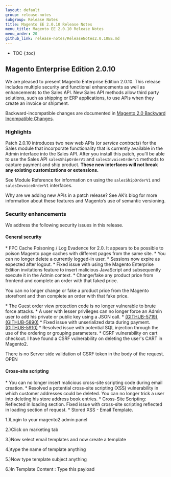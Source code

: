 ```yaml
---
layout: default
group: release-notes
subgroup: Release Notes
title: Magento EE 2.0.10 Release Notes
menu_title: Magento EE 2.0.10 Release Notes
menu_order: 20
github_link: release-notes/ReleaseNotes2.0.10EE.md
---
```

*	TOC
{:toc}


## Magento Enterprise Edition 2.0.10
We are pleased to present Magento Enterprise Edition 2.0.10. This release includes multiple security and functional enhancements as well as enhancements to the Sales API. New Sales API methods allow third party solutions, such as shipping or ERP applications, to use APIs when they create an invoice or shipment. 



Backward-incompatible changes are documented in <a href="{{ page.baseurl }}release-notes/changes_2.0.html" target="_blank">Magento 2.0 Backward Incompatible Changes</a>.

### Highlights

Patch 2.0.10 introduces two new web APIs (or <i>service contracts</i>) for the Sales module that incorporate functionality that is currently available in the Admin interface into the Sales API. After you install this patch, you’ll be able to use the Sales API `salesShipOrderV1` and `salesInvoiceOrderV1` methods to capture payment and ship product. **These new interfaces will not break any existing customizations or extensions.**

See Module Reference for information on using the `salesShipOrderV1` and `salesInvoiceOrderV1` interfaces. 

Why are we adding new APIs in a patch release? See AK’s blog for more information about these features and Magento’s use of semantic versioning. 






### Security enhancements

We address the following security issues in this release. 

#### General security 

<!--- 57303 -->* FPC Cache Poisoning / Log Evadence for 2.0. It appears to be possible to poison Magento page caches with different pages from the same site. 

<!--- 57811 -->* You can no longer delete a currently logged-in user. 

<!--- 56930 -->* Sessions now expire as expected after logout.

<!--- 57582/1488 -->* Fixed issue with using the Magento Enterprise Edition invitations feature to insert malicious JavaScript and subsequently execute it in the Admin context.


<!--- 57566/1533-->* Change/fake any product price from frontend and complete an order with that faked price. 
You can no longer change or fake a product price from the Magento storefront and then complete an order with that fake price. 


<!--- 57464 -->* The Guest order view protection code is no longer vulnerable to brute force attacks. 



<!--- 56902 -->* A user with lesser privileges can no longer force an Admin user to add his private or public key using a JSON call.

<!--- 56700 -->* <a href="https://github.com/magento/magento2/issues/5719" target="_blank">(GITHUB-5719)</a>, <a href="https://github.com/magento/magento2/issues/5890" target="_blank">(GITHUB-5890)</a>


<!--- 56851 -->* Fixed issue with unserialized data during payment. <a href="https://github.com/magento/magento2/issues/5910" target="_blank">(GITHUB-5910)</a>


<!--- 56542/1480 -->* Resolved issue with potential SQL injection through the use of the ordering or grouping parameters.


<!--- 45757 -->* CSRF vulnerability on cart checkout. I have found a CSRF vulnerability on deleting the user's CART in Magento2.
There is no Server side validation of CSRF token in the body of the request. OPEN


#### Cross-site scripting  

<!--- 57463 -->* You can no longer insert malicious cross-site scripting code during email creation. 

<!--- 57580/1433 -->* Resolved a potential cross-site scripting (XSS) vulnerability in which customer addresses could be deleted. You can no longer trick a user into deleting his store address book entries.

<!--- 57803/1539 -->* Cross-Site Scripting: Reflected in loading section. Fixed issue with cross-site scripting reflected in loading section of request.

<!--- 57363 -->*  Stored XSS - Email Template.

1.)Login to your magento2 admin panel

2.)Click on marketing tab

3.)Now select email templates and now create a template

4.)type the name of template anything

5.)Now type template subject anything

6.)In Template Content : Type this payload

<object data="data:text/html;base64,PHNjcmlwdD5hbGVydChkb2N1bWVudC5jb29raWUpOzwvc2NyaXB0Pg==">

and save it

7.)Now click on preview and you will get stored xss which can be used to steal users ,cookies or to bypass csrf protection.






### Functional fixes

We address the following functional issues in this release.



#### Upgrade

<!--- 57579 -->* Upgrade does not put store in maintenance mode. <a href="https://github.com/magento/magento2/issues/3191" target="_blank">(GITHUB-3191)</a>




#### Tracking and shipping 

<!--- 57098 -->* Changing the city field of an order now affects the shipping rate as expected. Previously, the shipping rate did not update when you changed the city on your order form. 

<!--- 56908 -->* Magento now returns UPS shipping rates for Puerto Rico.

<!--- 57461 -->* Magento no longer throws an exception if you enter an invalid FedEx shipment tracking number.



#### Performance

<!--- 55300 -->* We’ve improved storefront performance when creating 2500 or more product variants.


<!--- 55785 -->* We've improved the load speed of the Configurable Product page. 



#### Cart and checkout

<!--- 56953 -->* Magento now updates the mini cart as expected when you reorder an item. Previously, Magento added the reordered items to the shopping cart, but the mini cart did not update its item count. <a href="https://github.com/magento/magento2/issues/6121" target="_blank">(GITHUB-6121)</a>

 
<!--- 56911 -->* You can now use an alternative Merchant Account ID when using Braintree as a payment method. <a href="https://github.com/magento/magento2/issues/5910" target="_blank">(GITHUB-5910)</a>


#### Sales API enhancements

<!--- 56429 -->*  Shipment creation through API change order status. As an API client I want the order status has to be changed after Invoice has been created via API. Sales API must update status in the same way as Admin actions. 

<!--- 56428 -->*  Invoice creation through API change order status. 



#### Miscellaneous

<!--- 56905 -->* Local File Inclusion for 2.0.x


<!--- 58611 -->*  

<!--- 57065 -->* Magento now returns you to the Admin panel after you've successfully changed your Admin password. Previously, Magento prompted you to change your password even after you just successfully changed it. <a href="https://github.com/magento/magento2/issues/4331" target="_blank">(GITHUB-4331)</a>

<!--- 58625 -->* Not display specific page by adminSetup. Request Setup Wizard Pages when Admin has Permission and is Logged in. The goal is to ensure that an admin user who is logged in and have permission to perform system upgrade can successfully and completely perform an upgrade without been requested to enter a password. OPEN


<!--- 58674 -->* Visual Swatches are not displayed when using search. OPEN

<!--- 58671 -->* Save Credit Cards for registered user during checkout with Braintree Credit Card with 3D Secure enabled does not working OPEN

<!--- 58666 -->* Product is present only in the website3 OPEN






<!--- Omitted (can't be reproduced or won't fix) 57800 (CLONES: 58314) (CANNOT REPRO: 53971, 53431) (INTERNAL ONLY: 56759, 58167, 57879, 57577, 57568, 57294, 57546), 57303, 55862, 52239, 58626-->

### Known issues





<!--- 58017 -->* Issue: Error creating configurable products <a href="https://github.com/magento/magento2/issues/6424" target="_blank">(GITHUB-6424)</a>

While creating a configurable product, the configurable options appear to be created properly, but when you go to save the product, the associated simple products are not saved.


Workaround: Clear browser cache. 





<!--- 55594 -->* Issue: Client-side rendering performance times deteriorate if top-level product categories exceed 2000. 


Workaround: You can still load product pages with more than 2,000 categories, but product performance will be enhanced by limiting top-level categories to less than 2,000. Load times otherwise may exceed your patience. 




<!--- 54618 -->* Issue: Magento does not display the Products > Catalog table after you upgrade from 2.0.1 to 2.1.0, but instead displays a JavaScript error. 

Workaround: After your upgrade is complete, 

1. Clean the page cache by either selecting Flush Magento Cache from the Admin dashboard, or using the command line interface (CLI). To clean the cache from CLI, see Manage the Cache  http://devdocs.magento.com/guides/v2.1/config-guide/cli/config-cli-subcommands-cache.html#config-cli...

2. Restart Varnish: service varnish restart





### System requirements
Our technology stack is built on PHP and MySQL. See
<a href="{{ page.baseurl }}install-gde/system-requirements.html" target="_blank">System Requirements</a>.


{% include install/releasenotes/ee_install_20.md %}



## Migration toolkits
The <a href="{{ page.baseurl }}migration/migration-migrate.html" target="_blank">Data Migration Tool</a> helps transfer existing Magento 1.x store data to Magento 2.x. This command-line interface includes verification, progress tracking, logging, and testing functions. For installation instructions, see  <a href="{{ page.baseurl }}migration/migration-tool-install.html" target="_blank">Install the Data Migration Tool</a>. Consider exploring or contributing to the <a href="https://github.com/magento/data-migration-tool" target="_blank"> Magento Data Migration repository</a>.

The <a href="https://github.com/magento/code-migration" target="_blank">Code Migration Toolkit</a> helps transfer existing Magento 1.x store extensions and customizations to Magento 2.0.x. The command-line interface includes scripts for converting Magento 1.x modules and layouts.
